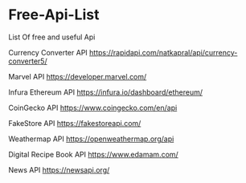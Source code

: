 # Free-Api-List
List Of free and useful Api

Currency Converter API
https://rapidapi.com/natkapral/api/currency-converter5/

Marvel API
https://developer.marvel.com/

Infura Ethereum API
https://infura.io/dashboard/ethereum/

CoinGecko API
https://www.coingecko.com/en/api

FakeStore API
https://fakestoreapi.com/

Weathermap API
https://openweathermap.org/api

Digital Recipe Book API
https://www.edamam.com/

News API
https://newsapi.org/
